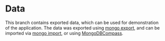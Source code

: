 # Data

This branch contains exported data, which can be used for demonstration of the application. The data was exported using [mongo export](https://www.mongodb.com/docs/database-tools/mongoexport/), and can be imported via [mongo import](https://www.mongodb.com/docs/database-tools/mongoimport/), or using [MongoDBCompass](https://www.mongodb.com/products/compass).
